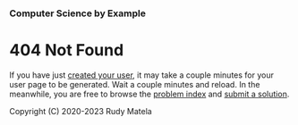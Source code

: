### Computer Science by Example

# 404 Not Found

If you have just [created your user](/new-user),
it may take a couple minutes for your user page to be generated.
Wait a couple minutes and reload.
In the meanwhile,
you are free to browse the [problem index](/) and [submit a solution](/submit).


Copyright (C) 2020-2023  Rudy Matela
